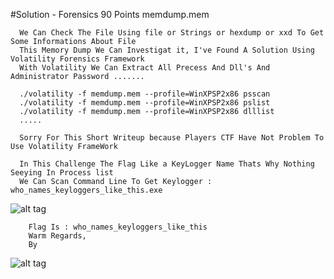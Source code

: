 #Solution - Forensics 90 Points
memdump.mem

      We Can Check The File Using file or Strings or hexdump or xxd To Get Some Informations About File
      This Memory Dump We Can Investigat it, I've Found A Solution Using Volatility Forensics Framework
      With Volatility We Can Extract All Precess And Dll's And Administrator Password .......
      
      ./volatility -f memdump.mem --profile=WinXPSP2x86 psscan
      ./volatility -f memdump.mem --profile=WinXPSP2x86 pslist
      ./volatility -f memdump.mem --profile=WinXPSP2x86 dlllist
      .....
      
      Sorry For This Short Writeup because Players CTF Have Not Problem To Use Volatility FrameWork
      
      In This Challenge The Flag Like a KeyLogger Name Thats Why Nothing Seeying In Process list 
      We Can Scan Command Line To Get Keylogger : who_names_keyloggers_like_this.exe
      
![alt tag](https://github.com/MrMugiwara/WriteupsCTF/blob/master/CTFsecuriNets2016/90FORENSICS.png)
  

        Flag Is : who_names_keyloggers_like_this
        Warm Regards,
        By 
![alt tag](https://github.com/MrMugiwara/MrMugiwara.github.io/blob/master/images/Mr.Mugiwara.jpg)

